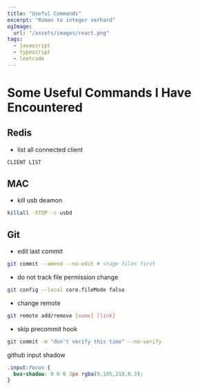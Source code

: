 ```yaml
---
title: "Useful Commands"
excerpt: "Roman to integer verhard"
ogImage:
  url: "/assets/images/react.png"
tags:
  - javascript
  - typescript
  - leetcode
---
```


# Some Useful Commands I Have Encountered


## Redis

- list all connected client

```sh
CLIENT LIST
```

## MAC

- kill usb deamon

```sh
killall -STOP -c usbd
```

## Git

- edit last commit 

```sh
git commit --amend --no-edit # stage files first
```

- do not track file permission change

```sh
git config --local core.fileMode false
```

- change remote

```sh
git remote add/remove [name] [link]
```

- skip precommit hook 

```sh
git commit -m "don't verify this time" --no-verify
```

github input shadow
```css
.input:focus {
  box-shadow: 0 0 0 3px rgba(9,105,218,0.3);
}
```